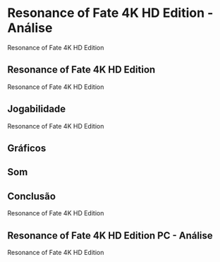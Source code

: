 ---
---

# Resonance of Fate 4K HD Edition - Análise

Resonance of Fate 4K HD Edition

## Resonance of Fate 4K HD Edition

Resonance of Fate 4K HD Edition

## Jogabilidade

Resonance of Fate 4K HD Edition

## Gráficos


## Som

## Conclusão

Resonance of Fate 4K HD Edition

## Resonance of Fate 4K HD Edition PC - Análise

Resonance of Fate 4K HD Edition
